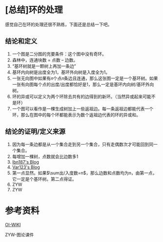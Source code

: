 # [总结]环的处理

感觉自己在环的处理还很不熟练，下面还是总结一下吧。

## 结论和定义

1. 一个图是二分图的充要条件：这个图中没有奇环。
2. 森林中，连通块数 = 点数 – 边数。
3. “基环树就是一颗树上再加一条边”
4. 基环内向树是出度全为1，基环外向树是入度全为1。
5. 一张无向图中如果有𝑛个点𝑛条边且连通，那么这张图一定是一个基环树。如果一张有向图每个点的出度/出度都恰好是1，那么一定是基环内向树/基环外向树。
6. 环的异或可以定义为两个环除去共有的边得到的新环。（当然异或起来可能不是环）
7. 一个图可以看作是一棵生成树加上一些返祖边。每一条返祖边都能代表一个环，那么在图中的每个环都能表示为数个返祖边代表的环的异或和。

## 结论的证明/定义来源

1. 因为每一条边都是从一个集合走到另一个集合，只有走偶数次才可能回到同一个集合。
2. 每增加一棵树，点数就会比边数多1
3. [lbn187's Blog](http://lbn187.is-programmer.com/posts/177803.html)
4. [Var123's Blog](https://www.cnblogs.com/Var123/p/5511770.html)
5. 第一点显然。如果$\sum出/入度数=n$，那么边数和点数均为n，由第一点，它一定是个基环树。第二点得证。
6. ZYW
7. ZYW

# 参考资料

[OI-WIKI](https://oi-wiki.org/graph/bi-graph/)

ZYW-图论课件